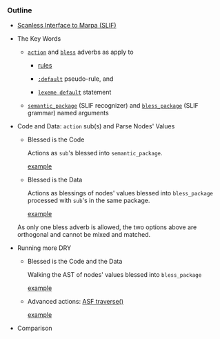 ﻿### Outline

* [Scanless Interface to Marpa (SLIF)](https://metacpan.org/pod/release/JKEGL/Marpa-R2-2.078000/pod/Scanless.pod)

* The Key Words
    
    - [`action`](https://metacpan.org/pod/release/JKEGL/Marpa-R2-2.078000/pod/Scanless/DSL.pod#action) and [`bless`](https://metacpan.org/pod/release/JKEGL/Marpa-R2-2.078000/pod/Scanless/DSL.pod#bless) adverbs as apply to 

        - [rules](https://metacpan.org/pod/release/JKEGL/Marpa-R2-2.078000/pod/Scanless/DSL.pod#The-structure-of-rules)

        - [`:default`](https://metacpan.org/pod/release/JKEGL/Marpa-R2-2.078000/pod/Scanless/DSL.pod#Default-pseudo-rules) pseudo-rule, and 
        
        - [`lexeme default`](https://metacpan.org/pod/release/JKEGL/Marpa-R2-2.078000/pod/Scanless/DSL.pod#Lexeme-default-statement) statement
    
    - [`semantic_package`][semantic_package] (SLIF recognizer) and [`bless_package`][`bless_package`] (SLIF grammar) named arguments

* Code and Data: `action` sub(s) and Parse Nodes' Values
    
    + Blessed is the Code

        Actions as `sub`'s blessed into `semantic_package`.

        [example](https://metacpan.org/source/JKEGL/Marpa-R2-2.078000/t/sl_gsyn.t)

    + Blessed is the Data

        Actions as blessings of nodes' values blessed into `bless_package` processed with `sub`'s in the same package.

        [example](https://metacpan.org/pod/release/JKEGL/Marpa-R2-2.078000/pod/Scanless.pod)

    As only one bless adverb is allowed, the two options above are orthogonal and cannot be mixed and matched.

* Running more DRY

    + Blessed is the Code and the Data
    
        Walking the AST of nodes' values blessed into `bless_package`

        [example](https://metacpan.org/source/JKEGL/Marpa-R2-2.078000/t/sl_timeflies.t)

    + Advanced actions: [ASF traverse()](https://metacpan.org/pod/release/JKEGL/Marpa-R2-2.078000/pod/ASF.pod#traverse)

        [example](https://metacpan.org/source/JKEGL/Marpa-R2-2.078000/t/sl_panda.t)
    
* Comparison

[semantic_package]: https://metacpan.org/pod/release/JKEGL/Marpa-R2-2.078000/pod/Scanless/R.pod#semantics_package 

[`bless_package`]: https://metacpan.org/pod/release/JKEGL/Marpa-R2-2.078000/pod/Scanless/G.pod#`bless_package` 
